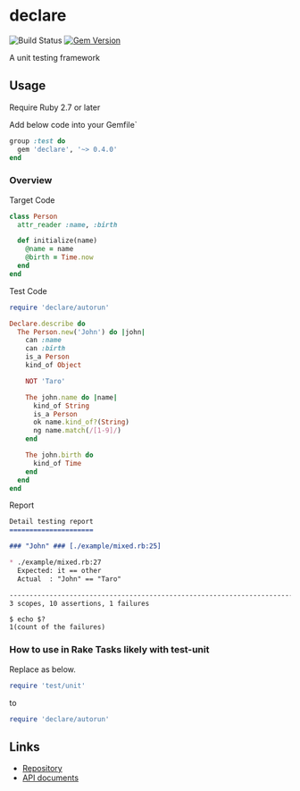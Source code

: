 # declare

![Build Status](https://github.com/kachick/declare/actions/workflows/test_behaviors.yml/badge.svg?branch=main)
[![Gem Version](https://badge.fury.io/rb/declare.png)](http://badge.fury.io/rb/declare)

A unit testing framework

## Usage

Require Ruby 2.7 or later

Add below code into your Gemfile`

```ruby
group :test do
  gem 'declare', '~> 0.4.0'
end
```

### Overview

Target Code

```ruby
class Person
  attr_reader :name, :birth

  def initialize(name)
    @name = name
    @birth = Time.now
  end
end
```

Test Code

```ruby
require 'declare/autorun'

Declare.describe do
  The Person.new('John') do |john|
    can :name
    can :birth
    is_a Person
    kind_of Object

    NOT 'Taro'

    The john.name do |name|
      kind_of String
      is_a Person
      ok name.kind_of?(String)
      ng name.match(/[1-9]/)
    end

    The john.birth do
      kind_of Time
    end
  end
end
```

Report

```markdown
Detail testing report
=====================

### "John" ### [./example/mixed.rb:25]

* ./example/mixed.rb:27
  Expected: it == other
  Actual  : "John" == "Taro"

------------------------------------------------------------------------------
3 scopes, 10 assertions, 1 failures
```

```console
$ echo $?
1(count of the failures)
```

### How to use in Rake Tasks likely with test-unit

Replace as below.

```ruby
require 'test/unit'
```

to

```ruby
require 'declare/autorun'
```

## Links

* [Repository](https://github.com/kachick/declare)
* [API documents](https://kachick.github.io/declare)
